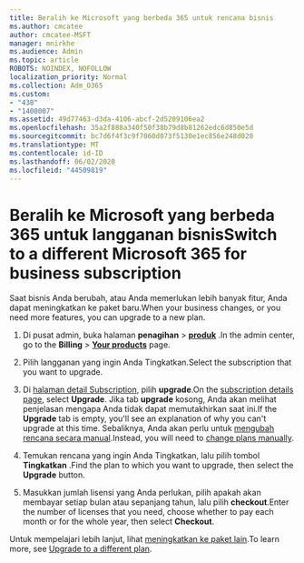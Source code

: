 ```yaml
---
title: Beralih ke Microsoft yang berbeda 365 untuk rencana bisnis
ms.author: cmcatee
author: cmcatee-MSFT
manager: mnirkhe
ms.audience: Admin
ms.topic: article
ROBOTS: NOINDEX, NOFOLLOW
localization_priority: Normal
ms.collection: Adm_O365
ms.custom:
- "438"
- "1400007"
ms.assetid: 49d77463-d3da-4106-abcf-2d5209106ea2
ms.openlocfilehash: 35a2f888a340f50f38b79d8b81262edc6d850e5d
ms.sourcegitcommit: bc7d6f4f3c9f7060d073f5130e1ec856e248d020
ms.translationtype: MT
ms.contentlocale: id-ID
ms.lasthandoff: 06/02/2020
ms.locfileid: "44509819"
---
```

# <a name="switch-to-a-different-microsoft-365-for-business-subscription"></a><span data-ttu-id="1f556-102">Beralih ke Microsoft yang berbeda 365 untuk langganan bisnis</span><span class="sxs-lookup"><span data-stu-id="1f556-102">Switch to a different Microsoft 365 for business subscription</span></span>

<span data-ttu-id="1f556-103">Saat bisnis Anda berubah, atau Anda memerlukan lebih banyak fitur, Anda dapat meningkatkan ke paket baru.</span><span class="sxs-lookup"><span data-stu-id="1f556-103">When your business changes, or you need more features, you can upgrade to a new plan.</span></span>
  
1. <span data-ttu-id="1f556-104">Di pusat admin, buka halaman **penagihan** \> **[produk](https://go.microsoft.com/fwlink/p/?linkid=842054)** .</span><span class="sxs-lookup"><span data-stu-id="1f556-104">In the admin center, go to the **Billing** \> **[Your products](https://go.microsoft.com/fwlink/p/?linkid=842054)** page.</span></span>

2. <span data-ttu-id="1f556-105">Pilih langganan yang ingin Anda Tingkatkan.</span><span class="sxs-lookup"><span data-stu-id="1f556-105">Select the subscription that you want to upgrade.</span></span>

3. <span data-ttu-id="1f556-106">Di [halaman detail Subscription](https://admin.microsoft.com/AdminPortal/Home#/subscriptions/webdirect%252F0dbaa202-d590-4529-98c2-a5e2ebaac702), pilih **upgrade**.</span><span class="sxs-lookup"><span data-stu-id="1f556-106">On the [subscription details page](https://admin.microsoft.com/AdminPortal/Home#/subscriptions/webdirect%252F0dbaa202-d590-4529-98c2-a5e2ebaac702), select **Upgrade**.</span></span>  <span data-ttu-id="1f556-107">Jika tab **upgrade** kosong, Anda akan melihat penjelasan mengapa Anda tidak dapat memutakhirkan saat ini.</span><span class="sxs-lookup"><span data-stu-id="1f556-107">If the **Upgrade** tab is empty, you'll see an explanation of why you can't upgrade at this time.</span></span> <span data-ttu-id="1f556-108">Sebaliknya, Anda akan perlu untuk [mengubah rencana secara manual](https://docs.microsoft.com/microsoft-365/commerce/subscriptions/change-plans-manually?view=o365-worldwide).</span><span class="sxs-lookup"><span data-stu-id="1f556-108">Instead, you will need to [change plans manually](https://docs.microsoft.com/microsoft-365/commerce/subscriptions/change-plans-manually?view=o365-worldwide).</span></span>

4. <span data-ttu-id="1f556-109">Temukan rencana yang ingin Anda Tingkatkan, lalu pilih tombol **Tingkatkan** .</span><span class="sxs-lookup"><span data-stu-id="1f556-109">Find the plan to which you want to upgrade, then select the **Upgrade** button.</span></span>

5. <span data-ttu-id="1f556-110">Masukkan jumlah lisensi yang Anda perlukan, pilih apakah akan membayar setiap bulan atau sepanjang tahun, lalu pilih **checkout**.</span><span class="sxs-lookup"><span data-stu-id="1f556-110">Enter the number of licenses that you need, choose whether to pay each month or for the whole year, then select **Checkout**.</span></span>

<span data-ttu-id="1f556-111">Untuk mempelajari lebih lanjut, lihat [meningkatkan ke paket lain](https://docs.microsoft.com/microsoft-365/commerce/subscriptions/upgrade-to-different-plan).</span><span class="sxs-lookup"><span data-stu-id="1f556-111">To learn more, see [Upgrade to a different plan](https://docs.microsoft.com/microsoft-365/commerce/subscriptions/upgrade-to-different-plan).</span></span>
